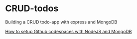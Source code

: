 # CRUD-todos
Building a CRUD todo-app with express and MongoDB


[How to setup Github codespaces with NodeJS and MongoDB](https://www.youtube.com/watch?v=ocPOHZJ21jE)